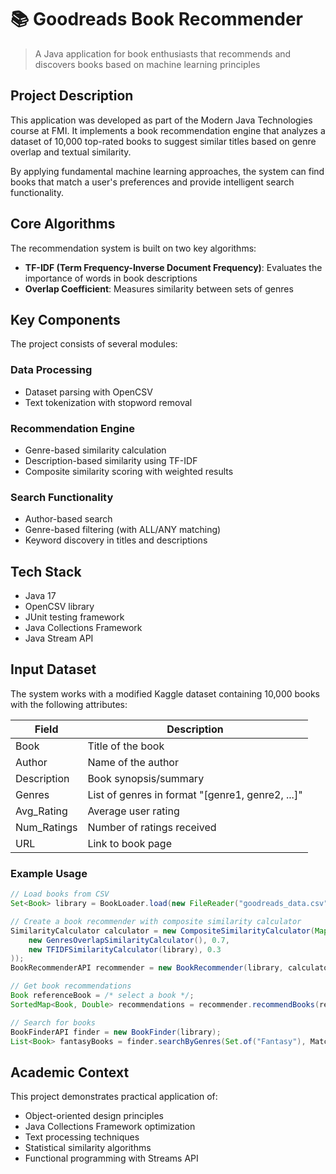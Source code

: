 # 📚 Goodreads Book Recommender

> A Java application for book enthusiasts that recommends and discovers books based on machine learning principles

## Project Description

This application was developed as part of the Modern Java Technologies course at FMI. It implements a book recommendation engine that analyzes a dataset of 10,000 top-rated books to suggest similar titles based on genre overlap and textual similarity.

By applying fundamental machine learning approaches, the system can find books that match a user's preferences and provide intelligent search functionality.

## Core Algorithms

The recommendation system is built on two key algorithms:

- **TF-IDF (Term Frequency-Inverse Document Frequency)**: Evaluates the importance of words in book descriptions
- **Overlap Coefficient**: Measures similarity between sets of genres

## Key Components

The project consists of several modules:

### Data Processing
- Dataset parsing with OpenCSV
- Text tokenization with stopword removal

### Recommendation Engine
- Genre-based similarity calculation
- Description-based similarity using TF-IDF
- Composite similarity scoring with weighted results

### Search Functionality
- Author-based search
- Genre-based filtering (with ALL/ANY matching)
- Keyword discovery in titles and descriptions

## Tech Stack

- Java 17
- OpenCSV library
- JUnit testing framework
- Java Collections Framework
- Java Stream API

## Input Dataset

The system works with a modified Kaggle dataset containing 10,000 books with the following attributes:

| Field | Description |
|-------|-------------|
| Book | Title of the book |
| Author | Name of the author |
| Description | Book synopsis/summary |
| Genres | List of genres in format "[genre1, genre2, ...]" |
| Avg_Rating | Average user rating |
| Num_Ratings | Number of ratings received |
| URL | Link to book page |

### Example Usage

```java
// Load books from CSV
Set<Book> library = BookLoader.load(new FileReader("goodreads_data.csv"));

// Create a book recommender with composite similarity calculator
SimilarityCalculator calculator = new CompositeSimilarityCalculator(Map.of(
    new GenresOverlapSimilarityCalculator(), 0.7,
    new TFIDFSimilarityCalculator(library), 0.3
));
BookRecommenderAPI recommender = new BookRecommender(library, calculator);

// Get book recommendations
Book referenceBook = /* select a book */;
SortedMap<Book, Double> recommendations = recommender.recommendBooks(referenceBook, 5);

// Search for books
BookFinderAPI finder = new BookFinder(library);
List<Book> fantasyBooks = finder.searchByGenres(Set.of("Fantasy"), MatchOption.MATCH_ANY);
```

## Academic Context

This project demonstrates practical application of:
- Object-oriented design principles
- Java Collections Framework optimization
- Text processing techniques
- Statistical similarity algorithms
- Functional programming with Streams API
